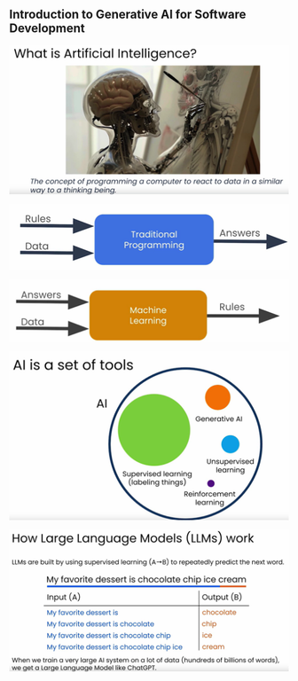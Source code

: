 ## Introduction to Generative AI for Software Development

![](https://github.com/DanialArab/images/blob/main/Generative%20AI%20for%20Software%20Development/AI.png)

![](https://github.com/DanialArab/images/blob/main/Generative%20AI%20for%20Software%20Development/traditional%20programming.png)

![](https://github.com/DanialArab/images/blob/main/Generative%20AI%20for%20Software%20Development/ML.png)

![](https://github.com/DanialArab/images/blob/main/Generative%20AI%20for%20Software%20Development/different_algos.png)

![](https://github.com/DanialArab/images/blob/main/Generative%20AI%20for%20Software%20Development/LLM.png)
